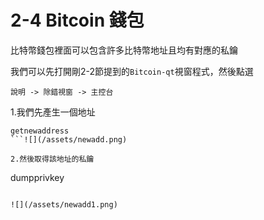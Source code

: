 # 2-4 Bitcoin 錢包

比特幣錢包裡面可以包含許多比特幣地址且均有對應的私鑰

我們可以先打開剛2-2節提到的`Bitcoin-qt`視窗程式，然後點選
```
說明 -> 除錯視窗 -> 主控台 
```

1.我們先產生一個地址
```
getnewaddress
```![](/assets/newadd.png)

2.然後取得該地址的私鑰
```
dumpprivkey
```

![](/assets/newadd1.png)



